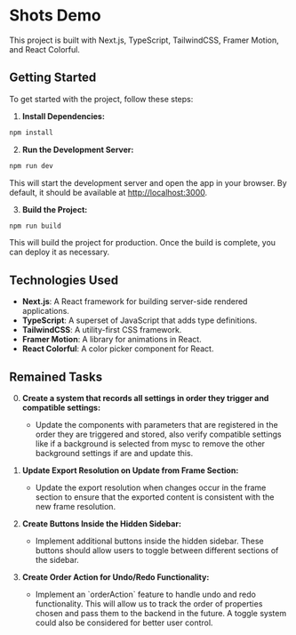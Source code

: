 
# Shots Demo

This project is built with Next.js, TypeScript, TailwindCSS, Framer Motion, and React Colorful.

## Getting Started

To get started with the project, follow these steps:

1. **Install Dependencies:**

```bash
npm install
```

2. **Run the Development Server:**

```bash
npm run dev
```

This will start the development server and open the app in your browser. By default, it should be available at [http://localhost:3000](http://localhost:3000).

3. **Build the Project:**

```bash
npm run build
```

This will build the project for production. Once the build is complete, you can deploy it as necessary.

## Technologies Used

- **Next.js**: A React framework for building server-side rendered applications.
- **TypeScript**: A superset of JavaScript that adds type definitions.
- **TailwindCSS**: A utility-first CSS framework.
- **Framer Motion**: A library for animations in React.
- **React Colorful**: A color picker component for React.

## Remained Tasks
0. **Create a system that records all settings in order they trigger and compatible settings:**
   - Update the components with parameters that are registered in the order they are triggered and stored, also verify compatible settings like if a background is selected from mysc to remove the other background settings if are and update this.

1. **Update Export Resolution on Update from Frame Section:**
   - Update the export resolution when changes occur in the frame section to ensure that the exported content is consistent with the new frame resolution.

2. **Create Buttons Inside the Hidden Sidebar:**
   - Implement additional buttons inside the hidden sidebar. These buttons should allow users to toggle between different sections of the sidebar.

3. **Create Order Action for Undo/Redo Functionality:**
   - Implement an \`orderAction\` feature to handle undo and redo functionality. This will allow us to track the order of properties chosen and pass them to the backend in the future. A toggle system could also be considered for better user control.

